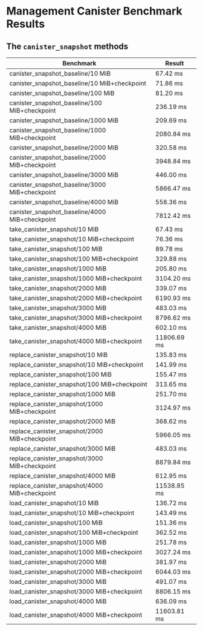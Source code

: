Management Canister Benchmark Results
=====================================

The `canister_snapshot` methods
-------------------------------

| Benchmark                                      | Result      |
| ---------------------------------------------- | ----------- |
| canister_snapshot_baseline/10 MiB              | 67.42 ms    |
| canister_snapshot_baseline/10 MiB+checkpoint   | 71.86 ms    |
| canister_snapshot_baseline/100 MiB             | 81.20 ms    |
| canister_snapshot_baseline/100 MiB+checkpoint  | 236.19 ms   |
| canister_snapshot_baseline/1000 MiB            | 209.69 ms   |
| canister_snapshot_baseline/1000 MiB+checkpoint | 2080.84 ms  |
| canister_snapshot_baseline/2000 MiB            | 320.58 ms   |
| canister_snapshot_baseline/2000 MiB+checkpoint | 3948.84 ms  |
| canister_snapshot_baseline/3000 MiB            | 446.00 ms   |
| canister_snapshot_baseline/3000 MiB+checkpoint | 5866.47 ms  |
| canister_snapshot_baseline/4000 MiB            | 558.36 ms   |
| canister_snapshot_baseline/4000 MiB+checkpoint | 7812.42 ms  |
| take_canister_snapshot/10 MiB                  | 67.43 ms    |
| take_canister_snapshot/10 MiB+checkpoint       | 76.36 ms    |
| take_canister_snapshot/100 MiB                 | 89.78 ms    |
| take_canister_snapshot/100 MiB+checkpoint      | 329.88 ms   |
| take_canister_snapshot/1000 MiB                | 205.80 ms   |
| take_canister_snapshot/1000 MiB+checkpoint     | 3104.20 ms  |
| take_canister_snapshot/2000 MiB                | 339.07 ms   |
| take_canister_snapshot/2000 MiB+checkpoint     | 6190.93 ms  |
| take_canister_snapshot/3000 MiB                | 483.03 ms   |
| take_canister_snapshot/3000 MiB+checkpoint     | 8796.62 ms  |
| take_canister_snapshot/4000 MiB                | 602.10 ms   |
| take_canister_snapshot/4000 MiB+checkpoint     | 11806.69 ms |
| replace_canister_snapshot/10 MiB               | 135.83 ms   |
| replace_canister_snapshot/10 MiB+checkpoint    | 141.99 ms   |
| replace_canister_snapshot/100 MiB              | 155.47 ms   |
| replace_canister_snapshot/100 MiB+checkpoint   | 313.65 ms   |
| replace_canister_snapshot/1000 MiB             | 251.70 ms   |
| replace_canister_snapshot/1000 MiB+checkpoint  | 3124.97 ms  |
| replace_canister_snapshot/2000 MiB             | 368.62 ms   |
| replace_canister_snapshot/2000 MiB+checkpoint  | 5966.05 ms  |
| replace_canister_snapshot/3000 MiB             | 483.03 ms   |
| replace_canister_snapshot/3000 MiB+checkpoint  | 8879.84 ms  |
| replace_canister_snapshot/4000 MiB             | 612.95 ms   |
| replace_canister_snapshot/4000 MiB+checkpoint  | 11538.85 ms |
| load_canister_snapshot/10 MiB                  | 136.72 ms   |
| load_canister_snapshot/10 MiB+checkpoint       | 143.49 ms   |
| load_canister_snapshot/100 MiB                 | 151.36 ms   |
| load_canister_snapshot/100 MiB+checkpoint      | 362.52 ms   |
| load_canister_snapshot/1000 MiB                | 251.78 ms   |
| load_canister_snapshot/1000 MiB+checkpoint     | 3027.24 ms  |
| load_canister_snapshot/2000 MiB                | 381.97 ms   |
| load_canister_snapshot/2000 MiB+checkpoint     | 6044.03 ms  |
| load_canister_snapshot/3000 MiB                | 491.07 ms   |
| load_canister_snapshot/3000 MiB+checkpoint     | 8806.15 ms  |
| load_canister_snapshot/4000 MiB                | 636.09 ms   |
| load_canister_snapshot/4000 MiB+checkpoint     | 11603.81 ms |

